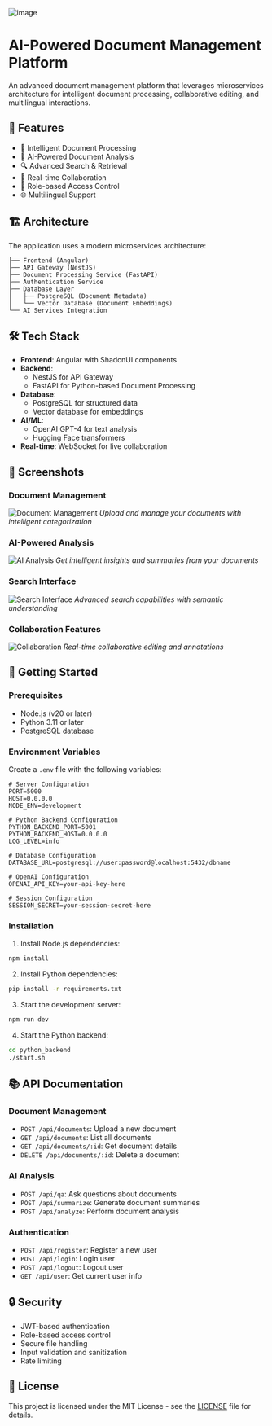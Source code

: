 ![image](https://github.com/user-attachments/assets/5b60f6a0-f606-4a3a-bedd-af987c2340bd)

# AI-Powered Document Management Platform

An advanced document management platform that leverages microservices architecture for intelligent document processing, collaborative editing, and multilingual interactions.

## 🌟 Features

- 📄 Intelligent Document Processing
- 🤖 AI-Powered Document Analysis
- 🔍 Advanced Search & Retrieval
- 👥 Real-time Collaboration
- 🔐 Role-based Access Control
- 🌐 Multilingual Support

## 🏗️ Architecture

The application uses a modern microservices architecture:

```
├── Frontend (Angular)
├── API Gateway (NestJS)
├── Document Processing Service (FastAPI)
├── Authentication Service
├── Database Layer
│   ├── PostgreSQL (Document Metadata)
│   └── Vector Database (Document Embeddings)
└── AI Services Integration
```

## 🛠️ Tech Stack

- **Frontend**: Angular with ShadcnUI components
- **Backend**: 
  - NestJS for API Gateway
  - FastAPI for Python-based Document Processing
- **Database**: 
  - PostgreSQL for structured data
  - Vector database for embeddings
- **AI/ML**: 
  - OpenAI GPT-4 for text analysis
  - Hugging Face transformers
- **Real-time**: WebSocket for live collaboration

## 📸 Screenshots

### Document Management
![Document Management](screenshots/document-management.png)
*Upload and manage your documents with intelligent categorization*

### AI-Powered Analysis
![AI Analysis](screenshots/ai-analysis.png)
*Get intelligent insights and summaries from your documents*

### Search Interface
![Search Interface](screenshots/search-interface.png)
*Advanced search capabilities with semantic understanding*

### Collaboration Features
![Collaboration](screenshots/collaboration.png)
*Real-time collaborative editing and annotations*

## 🚀 Getting Started

### Prerequisites

- Node.js (v20 or later)
- Python 3.11 or later
- PostgreSQL database

### Environment Variables

Create a `.env` file with the following variables:

```env
# Server Configuration
PORT=5000
HOST=0.0.0.0
NODE_ENV=development

# Python Backend Configuration
PYTHON_BACKEND_PORT=5001
PYTHON_BACKEND_HOST=0.0.0.0
LOG_LEVEL=info

# Database Configuration
DATABASE_URL=postgresql://user:password@localhost:5432/dbname

# OpenAI Configuration
OPENAI_API_KEY=your-api-key-here

# Session Configuration
SESSION_SECRET=your-session-secret-here
```

### Installation

1. Install Node.js dependencies:
```bash
npm install
```

2. Install Python dependencies:
```bash
pip install -r requirements.txt
```

3. Start the development server:
```bash
npm run dev
```

4. Start the Python backend:
```bash
cd python_backend
./start.sh
```

## 📚 API Documentation

### Document Management

- `POST /api/documents`: Upload a new document
- `GET /api/documents`: List all documents
- `GET /api/documents/:id`: Get document details
- `DELETE /api/documents/:id`: Delete a document

### AI Analysis

- `POST /api/qa`: Ask questions about documents
- `POST /api/summarize`: Generate document summaries
- `POST /api/analyze`: Perform document analysis

### Authentication

- `POST /api/register`: Register a new user
- `POST /api/login`: Login user
- `POST /api/logout`: Logout user
- `GET /api/user`: Get current user info

## 🔒 Security

- JWT-based authentication
- Role-based access control
- Secure file handling
- Input validation and sanitization
- Rate limiting

## 📝 License

This project is licensed under the MIT License - see the [LICENSE](LICENSE) file for details.
